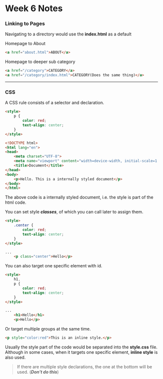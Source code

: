 # Week 6 Notes

### Linking to Pages

Navigating to a directory would use the **index.html** as a default

Homepage to About
```html
<a href="about.html">ABOUT</a>
```
Homepage to deeper sub category
```html
<a href="/category">CATEGORY</a>
<a href="/category/index.html">CATEGORY(Does the same thing)</a>
```
---
### CSS

A CSS rule consists of a selector and declaration.

```html
<style>
    p {
        color: red;
        text-align: center;
    }
</style>

<!DOCTYPE html>
<html lang="en">
<head>
    <meta charset="UTF-8">
    <meta name="viewport" content="width=device-width, initial-scale=1.0">
    <title>Document</title>
</head>
<body>
    <p>Hello. This is a internally styled document</p>
</body>
</html>
```

The above code is a internally styled document, i.e. the style is part of the html code.

You can set style ***classes***, of which you can call later to assign them. 

```html
<style>
    .center {
        color: red;
        text-align: center;
    }
</style>

...
    <p class="center">Hello</p>
```

You can also target one specific element with id. 

```html
<style>
    h1,
    p {
        color: red;
        text-align: center;
    }
</style>

...
    <h1>Hello</h1>
    <p>Hello</p>
```

Or target multiple groups at the same time.

```html
<p style="color:red">This is an inline style.</p>
```

Usually the style part of the code would be separated into the **style.css** file. Although in some cases, when it targets one specific element, **inline style** is also used.


> If there are multiple style declarations, the one at the bottom will be used. (***Don't do this***)

    